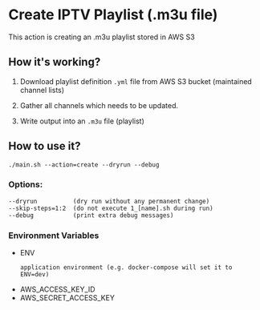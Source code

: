 # Create IPTV Playlist (.m3u file)
This action is creating an .m3u playlist stored in AWS S3

## How it's working?
1. Download playlist definition `.yml` file from AWS S3 bucket (maintained channel lists)

2. Gather all channels which needs to be updated.

3. Write output into an `.m3u` file (playlist)

## How to use it?

`./main.sh --action=create --dryrun --debug`

### Options:

    --dryrun          (dry run without any permanent change)
    --skip-steps=1:2  (do not execute 1_[name].sh during run)
    --debug           (print extra debug messages)

### Environment Variables

* ENV
  ```
  application environment (e.g. docker-compose will set it to ENV=dev)
  ```
* AWS_ACCESS_KEY_ID
* AWS_SECRET_ACCESS_KEY
